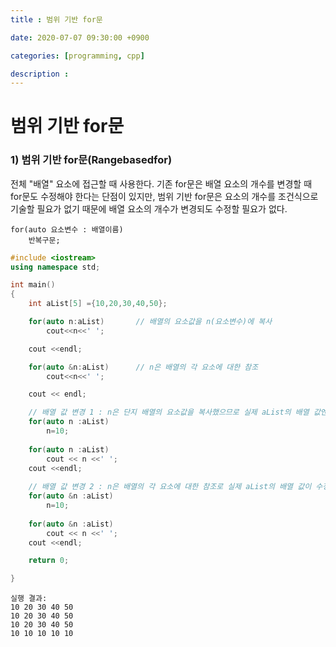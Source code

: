 ```yaml
---
title : 범위 기반 for문

date: 2020-07-07 09:30:00 +0900

categories: [programming, cpp]

description : 
---
```




# 범위 기반 for문

### 1)  범위 기반 for문(Rangebasedfor)

전체 "배열" 요소에 접근할 때 사용한다.  기존 for문은 배열 요소의 개수를 변경할 때 for문도 수정해야 한다는 단점이 있지만, 범위 기반 for문은 요소의 개수를 조건식으로 기술할 필요가 없기 때문에 배열 요소의 개수가 변경되도 수정할 필요가 없다.

```
for(auto 요소변수 : 배열이름)
	반복구문;
```

```cpp
#include <iostream>
using namespace std;

int main()
{
    int aList[5] ={10,20,30,40,50};

    for(auto n:aList)       // 배열의 요소값을 n(요소변수)에 복사
        cout<<n<<' ';

    cout <<endl;

    for(auto &n:aList)      // n은 배열의 각 요소에 대한 참조
        cout<<n<<' ';

    cout << endl;

	// 배열 값 변경 1 : n은 단지 배열의 요소값을 복사했으므로 실제 aList의 배열 값엔 변화가 없다.
    for(auto n :aList)
        n=10;
    
    for(auto n :aList)
        cout << n <<' ';
    cout <<endl;
    
	// 배열 값 변경 2 : n은 배열의 각 요소에 대한 참조로 실제 aList의 배열 값이 수정된다.
    for(auto &n :aList)
        n=10;
    
    for(auto &n :aList)
        cout << n <<' ';
    cout <<endl;

    return 0;

}
```

```
실행 결과:
10 20 30 40 50
10 20 30 40 50
10 20 30 40 50
10 10 10 10 10
```

